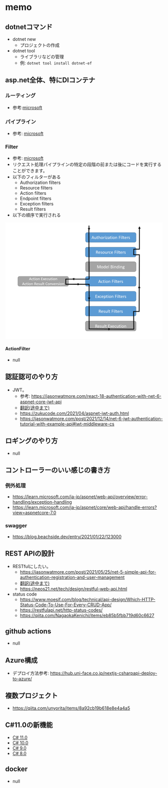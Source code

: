 # memo

## dotnetコマンド

- dotnet new
  - プロジェクトの作成
- dotnet tool
  - ライブラリなどの管理
  - 例: `dotnet tool install dotnet-ef`


##  asp.net全体、特にDIコンテナ

### ルーティング

- 参考:[microsoft](https://learn.microsoft.com/ja-jp/aspnet/core/fundamentals/routing?view=aspnetcore-7.0)

### パイプライン

- 参考: [microsoft](https://learn.microsoft.com/ja-jp/aspnet/core/fundamentals/middleware/?view=aspnetcore-7.0)

### Filter

- 参考: [microsoft](https://learn.microsoft.com/en-us/aspnet/core/mvc/controllers/filters?view=aspnetcore-7.0)
- リクエスト処理パイプラインの特定の段階の前または後にコードを実行することができます。
- 以下のフィルターがある
  - Authorization filters
  - Resource filters
  - Action filters
  - Endpoint filters
  - Exception filters
  - Result filters
- 以下の順序で実行される

![](images/2023-04-17-13-18-16.png)

#### ActionFilter

- null

## 認証認可のやり方

- JWT。
  - 参考: https://jasonwatmore.com/react-18-authentication-with-net-6-aspnet-core-jwt-api
  - [翻訳(途中まで)](dotnet6.0_JWT_Authentication_Tutorial_with_Example_API.md)
  - https://zukucode.com/2021/04/aspnet-jwt-auth.html
  - https://jasonwatmore.com/post/2021/12/14/net-6-jwt-authentication-tutorial-with-example-api#jwt-middleware-cs

## ロギングのやり方

- null

## コントローラーのいい感じの書き方

### 例外処理

- https://learn.microsoft.com/ja-jp/aspnet/web-api/overview/error-handling/exception-handling
- https://learn.microsoft.com/ja-jp/aspnet/core/web-api/handle-errors?view=aspnetcore-7.0

### swagger

- https://blog.beachside.dev/entry/2021/01/22/123000

## REST APIの設計

- RESTfulにしたい。
  - https://jasonwatmore.com/post/2021/05/25/net-5-simple-api-for-authentication-registration-and-user-management
  - [翻訳(途中まで)](simple_API_for_authentication_registration_and_user_management.md)
  - https://neos21.net/tech/design/restful-web-api.html
- status code
  - https://www.moesif.com/blog/technical/api-design/Which-HTTP-Status-Code-To-Use-For-Every-CRUD-App/
  - https://restfulapi.net/http-status-codes/
  - https://qiita.com/NagaokaKenichi/items/eb85b5fbb719d60c6627

## github actions

- null

## Azure構成

- デプロイ方法参考: https://hub.uni-face.co.jp/nextjs-csharpapi-deploy-to-azure/

## 複数プロジェクト

- https://qiita.com/unyorita/items/8a92cb19b618e8e4a4a5

## C#11.0の新機能

- [C# 11.0](https://learn.microsoft.com/ja-jp/dotnet/csharp/whats-new/csharp-11)
- [C# 10.0](https://learn.microsoft.com/ja-jp/dotnet/csharp/whats-new/csharp-10)
- [C# 9.0](https://learn.microsoft.com/ja-jp/dotnet/csharp/whats-new/csharp-9)
- [C# 8.0](https://learn.microsoft.com/ja-jp/dotnet/csharp/whats-new/csharp-8)

## docker

- null